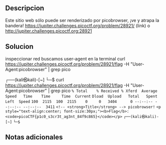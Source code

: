 ## Descripcion 

Este sitio web sólo puede ser renderizado por picobrowser, ¡ve y atrapa la bandera! https://jupiter.challenges.picoctf.org/problem/28921/ (link) o http://jupiter.challenges.picoctf.org:28921
## Solucion

inspeccionar
red
buscamos user-agent 
en la terminal
curl https://jupiter.challenges.picoctf.org/problem/28921/flag -H "User-Agent:picobrowser" | grep pico

┌──(kali㉿kali)-[~]
└─$ curl https://jupiter.challenges.picoctf.org/problem/28921/flag -H "User-Agent:picobrowser" | grep pico
  `% Total    % Received % Xferd  Average Speed   Time    Time     Time  Current`
                                 `Dload  Upload   Total   Spent    Left  Speed`
`100  2115  100  2115    0     0   3404      0 --:--:-- --:--:-- --:--:--  3411`
         `<!-- <strong>Title</strong> --> picobrowser!`
            `<p style="text-align:center; font-size:30px;"><b>Flag</b>: <code>picoCTF{p1c0_s3cr3t_ag3nt_84f9c865}</code></p>`
`┌──(kali㉿kali)-[~]`
`└─$` 


## Notas adicionales
